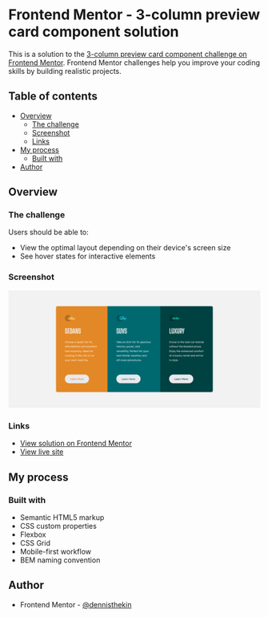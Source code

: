 # Frontend Mentor - 3-column preview card component solution

This is a solution to the [3-column preview card component challenge on Frontend Mentor](https://www.frontendmentor.io/challenges/3column-preview-card-component-pH92eAR2-). Frontend Mentor challenges help you improve your coding skills by building realistic projects. 

## Table of contents

- [Overview](#overview)
  - [The challenge](#the-challenge)
  - [Screenshot](#screenshot)
  - [Links](#links)
- [My process](#my-process)
  - [Built with](#built-with) 
- [Author](#author)

## Overview

### The challenge

Users should be able to:

- View the optimal layout depending on their device's screen size
- See hover states for interactive elements

### Screenshot

![desktop-view](images/desktop-view.png)

### Links

- [View solution on Frontend Mentor]()
- [View live site](https://3-column-preview-card-denniskin.vercel.app/)

## My process

### Built with

- Semantic HTML5 markup
- CSS custom properties
- Flexbox
- CSS Grid
- Mobile-first workflow
- BEM naming convention

## Author

- Frontend Mentor - [@dennisthekin](https://www.frontendmentor.io/profile/dennisthekin)
